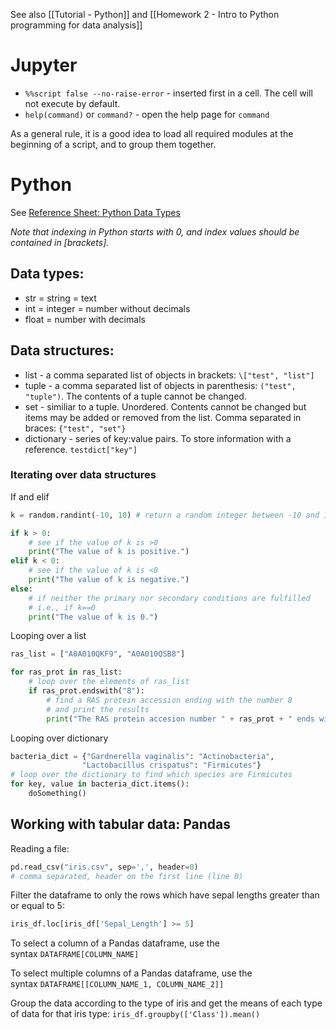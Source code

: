 See also [[Tutorial - Python]] and [[Homework 2 - Intro to Python programming for data analysis]]

# Jupyter
- `%%script false --no-raise-error` - inserted first in a cell. The cell will not execute by default.
- `help(command)` or `command?` - open the help page for `command`

As a general rule, it is a good idea to load all required modules at the beginning of a script, and to group them together.

# Python
See [Reference Sheet: Python Data Types](https://www.w3schools.com/python/python_datatypes.asp)

*Note that indexing in Python starts with 0, and index values should be contained in \[brackets].*

## Data types:
- str = string = text
- int = integer = number without decimals
- float = number with decimals

## Data structures:
- list - a comma separated list of objects in brackets: `\["test", "list"]`
- tuple - a comma separated list of objects in parenthesis: `("test", "tuple")`. The contents of a tuple cannot be changed.
- set - similiar to a tuple. Unordered. Contents cannot be changed but items may be added or removed from the list. Comma separated in braces: `{"test", "set"}`
- dictionary - series of key:value pairs. To store information with a reference. `testdict["key"]`

### Iterating over data structures
If and elif
```python
k = random.randint(-10, 10) # return a random integer between -10 and 10

if k > 0:
    # see if the value of k is >0
    print("The value of k is positive.")
elif k < 0:
    # see if the value of k is <0
    print("The value of k is negative.")
else: 
    # if neither the primary nor secondary conditions are fulfilled
    # i.e., if k==0
    print("The value of k is 0.")
```

Looping over a list
```python
ras_list = ["A0A010QKF9", "A0A010QSB8"]

for ras_prot in ras_list: 
    # loop over the elements of ras_list
    if ras_prot.endswith("8"): 
        # find a RAS protein accession ending with the number 8
        # and print the results
        print("The RAS protein accesion number " + ras_prot + " ends with the number 8.")

```

Looping over dictionary
```python
bacteria_dict = {"Gardnerella vaginalis": "Actinobacteria",
                "Lactobacillus crispatus": "Firmicutes"}
# loop over the dictionary to find which species are Firmicutes
for key, value in bacteria_dict.items():
	doSomething()
```

## Working with tabular data: Pandas
Reading a file:
```python
pd.read_csv("iris.csv", sep=',', header=0)
# comma separated, header on the first line (line 0)
```

Filter the dataframe to only the rows which have sepal lengths greater than or equal to 5:
```python
iris_df.loc[iris_df['Sepal_Length'] >= 5]
```

To select a column of a Pandas dataframe, use the syntax `DATAFRAME[COLUMN_NAME]`

To select multiple columns of a Pandas dataframe, use the syntax `DATAFRAME[[COLUMN_NAME_1, COLUMN_NAME_2]]`

Group the data according to the type of iris and get the means of each type of data for that iris type: `iris_df.groupby(['Class']).mean()`
